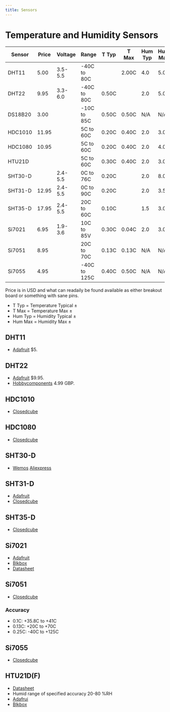 ```yaml
---
title: Sensors
---
```


# Temperature and Humidity Sensors

| Sensor  | Price | Voltage | Range        | T Typ | T Max | Hum Typ | Hum Max |
| ------- | ----- | ------- | ------------ | ----- | ----- | ------- | ------- |
| DHT11   |  5.00 | 3.5-5.5 | -40C to 80C  |       | 2.00C | 4.0     | 5.0     |
| DHT22   |  9.95 | 3.3-6.0 | -40C to 80C  | 0.50C |       | 2.0     | 5.0     |
| DS18B20 |  3.00 |         | -10C to 85C  | 0.50C | 0.50C | N/A     | N/A     |
| HDC1010 | 11.95 |         |   5C to 60C  | 0.20C | 0.40C | 2.0     | 3.0     |
| HDC1080 | 10.95 |         |   5C to 60C  | 0.20C | 0.40C | 2.0     | 4.0     |
| HTU21D  |       |  	    |   5C to 60C  | 0.30C | 0.40C | 2.0     | 3.0     |
| SHT30-D |       | 2.4-5.5 |   0C to 76C  | 0.20C |       | 2.0     | 8.0     |
| SHT31-D | 12.95 | 2.4-5.5 |   0C to 90C  | 0.20C |       | 2.0     | 3.5     |
| SHT35-D | 17.95 | 2.4-5.5 |  20C to 60C  | 0.10C |       | 1.5     | 3.0     |
| Si7021  |  6.95 | 1.9-3.6 |  10C to 85V  | 0.30C | 0.04C | 2.0     | 3.0     |
| Si7051  |  8.95 |         |  20C to 70C  | 0.13C | 0.13C | N/A     | N/A     |
| Si7055  |  4.95 |         | -40C to 125C | 0.40C | 0.50C | N/A     | N/A     |

Price is in USD and what can readaily be found available as either
breakout board or something with sane pins.

* T Typ = Temperature Typical &plusmn;
* T Max = Temperature Max &plusmn;
* Hum Typ = Humidity Typical &plusmn;
* Hum Max = Humidity Max &plusmn;

## DHT11

* [Adafruit](https://www.adafruit.com/product/386) $5.

## DHT22

* [Adafruit](https://www.adafruit.com/product/385) $9.95.
* [Hobbycomponents](http://hobbycomponents.com/sensors/167-dht22-digital-temperature-humidity-sensor-module) 4.99 GBP.

## HDC1010

* [Closedcube](https://www.tindie.com/products/closedcube/hdc1010-high-accuracy-humiditytemperature-sensor/)

## HDC1080

* [Closedcube](https://www.tindie.com/products/closedcube/hdc1080-high-accuracy-humiditytemperature-sensor/)

## SHT30-D

* [Wemos](https://www.aliexpress.com/store/product/SHT30-Shield-for-WeMos-D1-mini-SHT30-I2C-digital-temperature-and-humidity-sensor-module/1331105_32762136940.html) [Aliexpress](https://www.wemos.cc/blog/sht30-shield-release.html)

## SHT31-D

* [Adafruit](https://www.adafruit.com/product/2857)
* [Closedcube](https://www.tindie.com/products/closedcube/sht31-d-digital-humidity-and-temperature-sensor/)

## SHT35-D

* [Closedcube](https://www.tindie.com/products/closedcube/sht35-d-digital-humidity-and-temperature-sensor/)

## Si7021

* [Adafruit](https://www.adafruit.com/product/3251)
* [Blkbox](https://www.tindie.com/products/blkbox/si7021-digital-humidity-sensor-module/)
* [Datasheet](http://www.silabs.com/documents/public/data-sheets/Si7021-A20.pdf)

## Si7051

* [Closedcube](https://www.tindie.com/products/closedcube/si7051-01c-max-digital-temperature-sensor/)

### Accuracy

* 0.1C:  +35.8C to +41C
* 0.13C: +20C to +70C
* 0.25C: -40C to +125C

## Si7055

* [Closedcube](https://www.tindie.com/products/closedcube/si7055-05c-max-digital-temperature-sensor/)

## HTU21D(F)

* [Datasheet](http://www.te.com/commerce/DocumentDelivery/DDEController?Action=showdoc&DocId=Data+Sheet%7FHPC199_6%7FA%7Fpdf%7FEnglish%7FENG_DS_HPC199_6_A.pdf%7FCAT-HSC0004)
* Humid range of specified accuracy 20-80 %RH
* [Adafrui](https://www.adafruit.com/product/1899)
* [Blkbox](https://www.tindie.com/products/blkbox/htu21d-digital-humidity-sensor-module/)